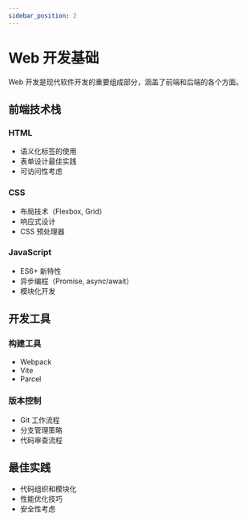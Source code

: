 ```yaml
---
sidebar_position: 2
---
```


# Web 开发基础

Web 开发是现代软件开发的重要组成部分，涵盖了前端和后端的各个方面。

## 前端技术栈

### HTML
- 语义化标签的使用
- 表单设计最佳实践
- 可访问性考虑

### CSS
- 布局技术（Flexbox, Grid）
- 响应式设计
- CSS 预处理器

### JavaScript
- ES6+ 新特性
- 异步编程（Promise, async/await）
- 模块化开发

## 开发工具

### 构建工具
- Webpack
- Vite
- Parcel

### 版本控制
- Git 工作流程
- 分支管理策略
- 代码审查流程

## 最佳实践

- 代码组织和模块化
- 性能优化技巧
- 安全性考虑